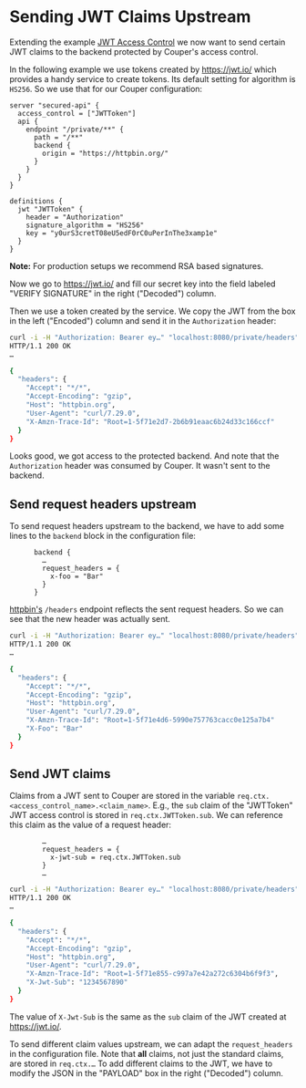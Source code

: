 # Sending JWT Claims Upstream

Extending the example [JWT Access Control](/jwt-access-control/README.md) we now want to send certain JWT claims to the backend protected by Couper's access control.

In the following example we use tokens created by https://jwt.io/
which provides a handy service to create tokens. Its default setting
for algorithm is `HS256`. So we use that for our Couper configuration:

```hcl
server "secured-api" {
  access_control = ["JWTToken"]
  api {
    endpoint "/private/**" {
      path = "/**"
      backend {
        origin = "https://httpbin.org/"
      }
    }
  }
}

definitions {
  jwt "JWTToken" {
    header = "Authorization"
    signature_algorithm = "HS256"
    key = "y0urS3cretT08eU5edF0rC0uPerInThe3xamp1e"
  }
}
```

**Note:** For production setups we recommend RSA based signatures.

Now we go to https://jwt.io/ and fill our secret key into the field labeled "VERIFY SIGNATURE" in the right ("Decoded") column.

Then we use a token created by the service. We copy the JWT from the box in the left ("Encoded") column and send it in the `Authorization` header:

```sh
curl -i -H "Authorization: Bearer ey…" "localhost:8080/private/headers"
HTTP/1.1 200 OK
…

{
  "headers": {
    "Accept": "*/*",
    "Accept-Encoding": "gzip",
    "Host": "httpbin.org",
    "User-Agent": "curl/7.29.0",
    "X-Amzn-Trace-Id": "Root=1-5f71e2d7-2b6b91eaac6b24d33c166ccf"
  }
}
```

Looks good, we got access to the protected backend. And note that the `Authorization` header was consumed by Couper. It wasn't sent to the backend.

## Send request headers upstream

To send request headers upstream to the backend, we have to add some lines to the `backend` block in the configuration file:

```hcl
      backend {
        …
        request_headers = {
          x-foo = "Bar"
        }
      }
```

[httpbin's](https://httpbin.org/) `/headers` endpoint reflects the sent request headers. So we can see that the new header was actually sent.

```sh
curl -i -H "Authorization: Bearer ey…" "localhost:8080/private/headers"
HTTP/1.1 200 OK
…

{
  "headers": {
    "Accept": "*/*",
    "Accept-Encoding": "gzip",
    "Host": "httpbin.org",
    "User-Agent": "curl/7.29.0",
    "X-Amzn-Trace-Id": "Root=1-5f71e4d6-5990e757763cacc0e125a7b4"
    "X-Foo": "Bar"
  }
}
```

## Send JWT claims

Claims from a JWT sent to Couper are stored in the variable `req.ctx.<access_control_name>.<claim_name>`.
E.g., the `sub` claim of the "JWTToken" JWT access control is stored in `req.ctx.JWTToken.sub`.
We can reference this claim as the value of a request header:

```hcl
        …
        request_headers = {
          x-jwt-sub = req.ctx.JWTToken.sub
        }
        …
```

```sh
curl -i -H "Authorization: Bearer ey…" "localhost:8080/private/headers"
HTTP/1.1 200 OK
…

{
  "headers": {
    "Accept": "*/*",
    "Accept-Encoding": "gzip",
    "Host": "httpbin.org",
    "User-Agent": "curl/7.29.0",
    "X-Amzn-Trace-Id": "Root=1-5f71e855-c997a7e42a272c6304b6f9f3",
    "X-Jwt-Sub": "1234567890"
  }
}
```
The value of `X-Jwt-Sub` is the same as the `sub` claim of the JWT created at https://jwt.io/.

To send different claim values upstream, we can adapt the `request_headers` in the configuration file. Note that **all** claims, not just the standard claims, are stored in `req.ctx.…`
To add different claims to the JWT, we have to modify the JSON in the "PAYLOAD" box in the right ("Decoded") column.
